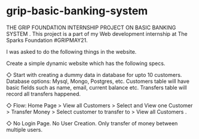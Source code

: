 # grip-basic-banking-system
THE GRIP FOUNDATION INTERNSHIP PROJECT ON BASIC BANKING SYSTEM .
This project is a part of my Web development internship at The Sparks Foundation #GRIPMAY21.

I was asked to do the following things in the website.

Create a simple dynamic website which has the following specs.

◇ Start with creating a dummy data in database for upto 10 customers. Database options: Mysql, Mongo, Postgres, etc. Customers table will have basic fields such as name, email, current balance etc. Transfers table will record all transfers happened.

◇ Flow: Home Page > View all Customers > Select and View one Customer > Transfer Money > Select customer to transfer to > View all Customers .

◇ No Login Page. No User Creation. Only transfer of money between multiple users.
